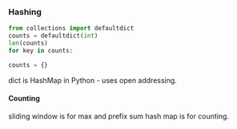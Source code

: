 ### Hashing
```python
from collections import defaultdict
counts = defaultdict(int)
len(counts)
for key in counts:
```
```python
counts = {}
```

dict is HashMap in Python - uses open addressing.


#### Counting
sliding window is for max and prefix sum hash map is for counting.